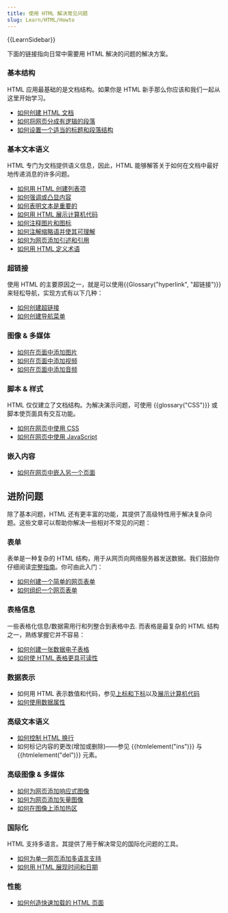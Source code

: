 ```yaml
---
title: 使用 HTML 解决常见问题
slug: Learn/HTML/Howto
---
```

{{LearnSidebar}}

下面的链接指向日常中需要用 HTML 解决的问题的解决方案。

### 基本结构

HTML 应用最基础的是文档结构。如果你是 HTML 新手那么你应该和我们一起从这里开始学习。

- [如何创建 HTML 文档](/zh-CN/docs/learn/HTML/Introduction_to_HTML/Getting_started#实践操作_创建你的第一个HTML文档)
- [如何将网页分成有逻辑的段落](/zh-CN/docs/Learn/HTML/Introduction_to_HTML/Document_and_website_structure)
- [如何设置一个适当的标题和段落结构](/zh-CN/docs/Learn/HTML/Introduction_to_HTML/HTML_text_fundamentals#基础：标题和段落)

### 基本文本语义

HTML 专门为文档提供语义信息，因此，HTML 能够解答关于如何在文档中最好地传递消息的许多问题。

- [如何用 HTML 创建列表项](/zh-CN/Learn/HTML/Introduction_to_HTML/HTML_text_fundamentals#列表)
- [如何强调或凸显内容](/zh-CN/Learn/HTML/Introduction_to_HTML/HTML_text_fundamentals#Emphasis_and_importance)
- [如何表明文本是重要的](/zh-CN/Learn/HTML/Introduction_to_HTML/HTML_text_fundamentals#重点强调)
- [如何用 HTML 展示计算机代码](/zh-CN/Learn/HTML/Introduction_to_HTML/Advanced_text_formatting#展示计算机代码)
- [如何注释图片和图标](/zh-CN/docs/Learn/HTML/Multimedia_and_embedding/Images_in_HTML#通过为图片搭配说明文字的方式来解说图片)
- [如何注解缩略语并使其可理解](/zh-CN/Learn/HTML/Introduction_to_HTML/Advanced_text_formatting#缩略语)
- [如何为网页添加引述和引用](/zh-CN/Learn/HTML/Introduction_to_HTML/Advanced_text_formatting#引用)
- [如何用 HTML 定义术语](/zh-CN/docs/Learn/HTML/Howto/Define_terms_with_HTML)

### 超链接

使用 HTML 的主要原因之一，就是可以使用{{Glossary("hyperlink", "超链接")}}来轻松导航，实现方式有以下几种：

- [如何创建超链接](/zh-CN/Learn/HTML/Introduction_to_HTML/Creating_hyperlinks)
- [如何创建导航菜单](/zh-CN/Learn/HTML/Introduction_to_HTML/Creating_hyperlinks#主动学习：创建一个导航菜单)

### 图像 & 多媒体

- [如何在页面中添加图片](/zh-CN/Learn/HTML/Multimedia_and_embedding/Images_in_HTML#怎样将一幅图片放到网页上？)
- [如何在页面中添加视频](/zh-CN/Learn/HTML/Multimedia_and_embedding/Video_and_audio_content)
- [如何在页面中添加音频](/zh-CN/Learn/HTML/Multimedia_and_embedding/Video_and_audio_content)

### 脚本 & 样式

HTML 仅仅建立了文档结构。为解决演示问题，可使用 {{glossary("CSS")}} 或脚本使页面具有交互功能。

- [如何在网页中使用 CSS](/zh-CN/Learn/CSS/Introduction_to_CSS/How_CSS_works#How_to_apply_your_CSS_to_your_HTML)
- [如何在网页中使用 JavaScript](/zh-CN/docs/Learn/HTML/Howto/Use_JavaScript_within_a_webpage)

### 嵌入内容

- [如何在网页中嵌入另一个页面](/zh-CN/Learn/HTML/Multimedia_and_embedding/Other_embedding_technologies)

## 进阶问题

除了基本问题，HTML 还有更丰富的功能，其提供了高级特性用于解决复杂问题。这些文章可以帮助你解决一些相对不常见的问题：

### 表单

表单是一种复杂的 HTML 结构，用于从网页向网络服务器发送数据。我们鼓励你仔细阅读[完整指南](/zh-CN/docs/Learn/Forms)。你可由此入门：

- [如何创建一个简单的网页表单](/zh-CN/docs/Web/Guide/HTML/Forms/Your_first_form)
- [如何组织一个网页表单](/zh-CN/docs/Web/Guide/HTML/Forms/How_to_structure_an_HTML_form)

### 表格信息

一些表格化信息/数据需用行和列整合到表格中去. 而表格是最复杂的 HTML 结构之一，熟练掌握它并不容易：

- [如何创建一张数据电子表格](/zh-CN/docs/Learn/HTML/Tables/Basics)
- [如何使 HTML 表格更具可读性](/zh-CN/docs/Learn/HTML/Tables/Advanced)

### 数据表示

- 如何用 HTML 表示数值和代码，参见[上标和下标](/zh-CN/docs/Learn/HTML/Introduction_to_HTML/Advanced_text_formatting#上标和下标)以及[展示计算机代码](/zh-CN/docs/Learn/HTML/Introduction_to_HTML/Advanced_text_formatting#展示计算机代码)
- [如何使用数据属性](/zh-CN/docs/Learn/HTML/Howto/Use_data_attributes)

### 高级文本语义

- [如何控制 HTML 换行](/zh-CN/docs/Web/HTML/br)
- 如何标记内容的更改(增加或删除)——参见 {{htmlelement("ins")}} 与 {{htmlelement("del")}} 元素。

### 高级图像 & 多媒体

- [如何为网页添加响应式图像](/zh-CN/docs/Learn/HTML/Multimedia_and_embedding/Responsive_images)
- [如何为网页添加矢量图像](/zh-CN/docs/Learn/HTML/Multimedia_and_embedding/Adding_vector_graphics_to_the_Web)
- [如何在图像上添加热区](/zh-CN/docs/Learn/HTML/Howto/Add_a_hit_map_on_top_of_an_image)

### 国际化

HTML 支持多语言。其提供了用于解决常见的国际化问题的工具。

- [如何为单一网页添加多语言支持](/zh-CN/docs/Learn/HTML/Introduction_to_HTML/The_head_metadata_in_HTML#为文档设定主语言)
- [如何用 HTML 展现时间和日期](/zh-CN/docs/Learn/HTML/Introduction_to_HTML/Advanced_text_formatting#标记时间和日期)

### 性能

- [如何创造快速加载的 HTML 页面](/zh-CN/docs/Learn/HTML/Howto/Author_fast-loading_HTML_pages)
